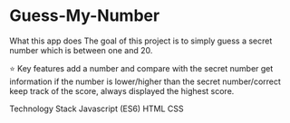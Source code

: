 # Guess-My-Number

What this app does
The goal of this project is to simply guess a secret number which is between one and 20.

⭐ Key features
add a number and compare with the secret number
get information if the number is lower/higher than the secret number/correct
keep track of the score, always displayed the highest score.

Technology Stack
Javascript (ES6)
HTML
CSS
